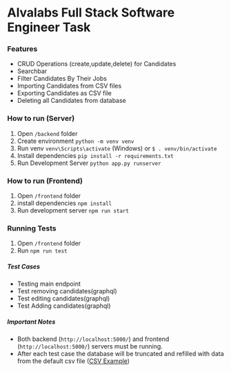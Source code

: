 # Alvalabs Full Stack Software Engineer Task

### Features

  - CRUD Operations (create,update,delete) for Candidates
  - Searchbar
  - Filter Candidates By Their Jobs
  - Importing Candidates from CSV files
  - Exporting Candidates as CSV file
  - Deleting all Candidates from database

### How to run (Server)
  1. Open `/backend` folder
  2. Create environment `python -m venv venv`
  3. Run venv `venv\Scripts\activate` (Windows) or `$ . venv/bin/activate`
  4. Install dependencies `pip install -r requirements.txt`
  5. Run Development Server `python app.py runserver`


### How to run (Frontend)
  1. Open `/frontend` folder
  2. install dependencies `npm install`
  3. Run development server `npm run start`

### Running Tests
  1. Open `/frontend` folder
  2. Run `npm run test`
##### Test Cases
- Testing main endpoint
- Test removing candidates(graphql)
- Test editing candidates(graphql)
- Test Adding candidates(graphql)
##### Important Notes
- Both backend (`http://localhost:5000/`) and frontend (`http://localhost:5000/`) servers must be running.
- After each test case the database will be truncated and refilled with data from the default csv file ([CSV Example](https://mail-attachment.googleusercontent.com/attachment/u/0/?ui=2&ik=f25da5866d&attid=0.1&permmsgid=msg-f:1643096589396564915&th=16cd73a47ea35bb3&view=att&disp=inline&saddbat=ANGjdJ-L-5y-Z-ICzylOBtRMvxU0q2X5xwl_ticygd_dEZGqqoR-Z8YvzYNc6V7uh_lWTFU2fvFoMD6gywwPuT-9PRAtX05kiGu-giKA6XcxsHmOAIugzClp7bxCTa5ZktlZ_43HcTsnF-81f-Gng8t4_HVbShSCsYbpklp0kz3BnoG1GOlj-0rYGPozi5RFvOHP6RgT0D8fBSyvyFxBKS2IRQj6B4eERwCRIF4BA4lBQvO2DiXKEfaRSB3F3A39XSFty9NcbAnhfjbGt60DN-dM8jeAZligOlTSeFrWvfooLfXMFq8jh4rHzXbtJuOC_DAZWwlgqO0qDLh2_Jkxym2w2OC1f3e5VaOdLI7MY-QDZf-kROa1F9w1xVICjrrXKjW0T3QPx5vzLxrj-LGxtZW8d-euFA9i4L3HkeQ0Y-fM8q7GPmAKGNg6mE_T650xC2B_S3j5zIR54jPrewxYUVhSsQBjl7egYRnFplkrzGLsGOcuSNAF0z8tT4Ud5Td9FkBDjdoVe1zoqxEcF2SztMQ2ok09-H2-LCcwFVCbxOn-kUh3GhQtvDmOdojymIvVxcfkvg_47-Zrn9u6NsL4Fqr3An0OawnXLXYO9xDxpBJGUaHw2jSb26mZHsziiq3Ukhhq86GuWM31hEC_dW6ANG90hIsG-tu4If83Kq4_CA))
